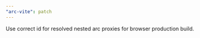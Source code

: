 ```yaml
---
"arc-vite": patch
---
```


Use correct id for resolved nested arc proxies for browser production build.
